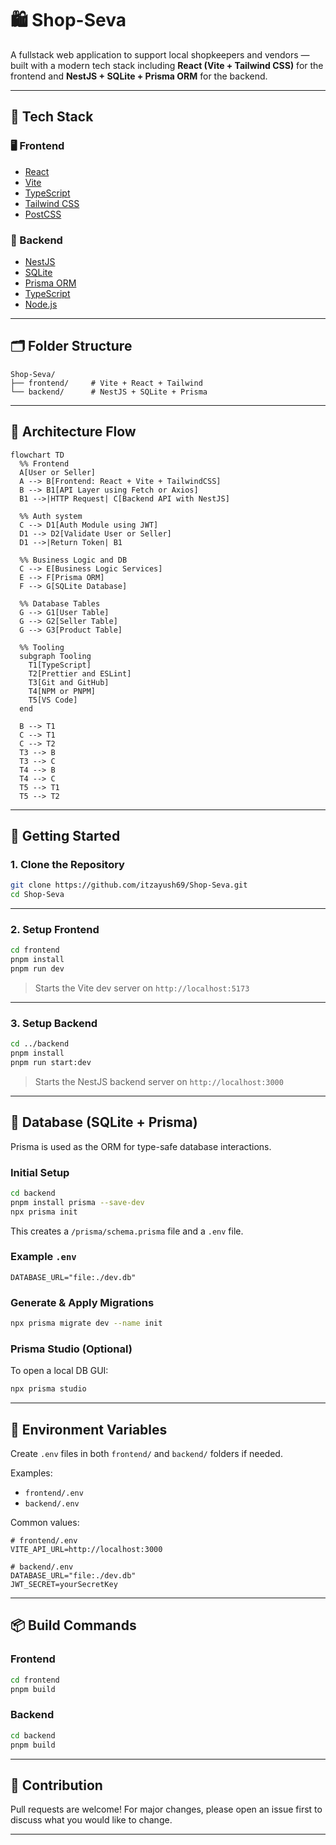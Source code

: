 # 🛍️ Shop-Seva

A fullstack web application to support local shopkeepers and vendors — built with a modern tech stack including **React (Vite + Tailwind CSS)** for the frontend and **NestJS + SQLite + Prisma ORM** for the backend.

---

## 🧱 Tech Stack

### 🖥️ Frontend
- [React](https://react.dev/)
- [Vite](https://vitejs.dev/)
- [TypeScript](https://www.typescriptlang.org/)
- [Tailwind CSS](https://tailwindcss.com/)
- [PostCSS](https://postcss.org/)

### 🔧 Backend
- [NestJS](https://nestjs.com/)
- [SQLite](https://www.sqlite.org/)
- [Prisma ORM](https://www.prisma.io/)
- [TypeScript](https://www.typescriptlang.org/)
- [Node.js](https://nodejs.org/)

---

## 🗂️ Folder Structure

```
Shop-Seva/
├── frontend/     # Vite + React + Tailwind
└── backend/      # NestJS + SQLite + Prisma
```

---

## 🧩 Architecture Flow

```mermaid
flowchart TD
  %% Frontend
  A[User or Seller]
  A --> B[Frontend: React + Vite + TailwindCSS]
  B --> B1[API Layer using Fetch or Axios]
  B1 -->|HTTP Request| C[Backend API with NestJS]

  %% Auth system
  C --> D1[Auth Module using JWT]
  D1 --> D2[Validate User or Seller]
  D1 -->|Return Token| B1

  %% Business Logic and DB
  C --> E[Business Logic Services]
  E --> F[Prisma ORM]
  F --> G[SQLite Database]

  %% Database Tables
  G --> G1[User Table]
  G --> G2[Seller Table]
  G --> G3[Product Table]

  %% Tooling
  subgraph Tooling
    T1[TypeScript]
    T2[Prettier and ESLint]
    T3[Git and GitHub]
    T4[NPM or PNPM]
    T5[VS Code]
  end

  B --> T1
  C --> T1
  C --> T2
  T3 --> B
  T3 --> C
  T4 --> B
  T4 --> C
  T5 --> T1
  T5 --> T2
```

---

## 🚀 Getting Started

### 1. Clone the Repository

```bash
git clone https://github.com/itzayush69/Shop-Seva.git
cd Shop-Seva
```

---

### 2. Setup Frontend

```bash
cd frontend
pnpm install
pnpm run dev
```

> Starts the Vite dev server on `http://localhost:5173`

---

### 3. Setup Backend

```bash
cd ../backend
pnpm install
pnpm run start:dev
```

> Starts the NestJS backend server on `http://localhost:3000`

---

## 🧩 Database (SQLite + Prisma)

Prisma is used as the ORM for type-safe database interactions.

### Initial Setup

```bash
cd backend
pnpm install prisma --save-dev
npx prisma init
```

This creates a `/prisma/schema.prisma` file and a `.env` file.

### Example `.env`

```env
DATABASE_URL="file:./dev.db"
```

### Generate & Apply Migrations

```bash
npx prisma migrate dev --name init
```

### Prisma Studio (Optional)

To open a local DB GUI:

```bash
npx prisma studio
```

---

## 📄 Environment Variables

Create `.env` files in both `frontend/` and `backend/` folders if needed.

Examples:

- `frontend/.env`
- `backend/.env`

Common values:

```env
# frontend/.env
VITE_API_URL=http://localhost:3000

# backend/.env
DATABASE_URL="file:./dev.db"
JWT_SECRET=yourSecretKey
```

---

## 📦 Build Commands

### Frontend

```bash
cd frontend
pnpm build
```

### Backend

```bash
cd backend
pnpm build
```

---

## 🤝 Contribution

Pull requests are welcome! For major changes, please open an issue first to discuss what you would like to change.

---